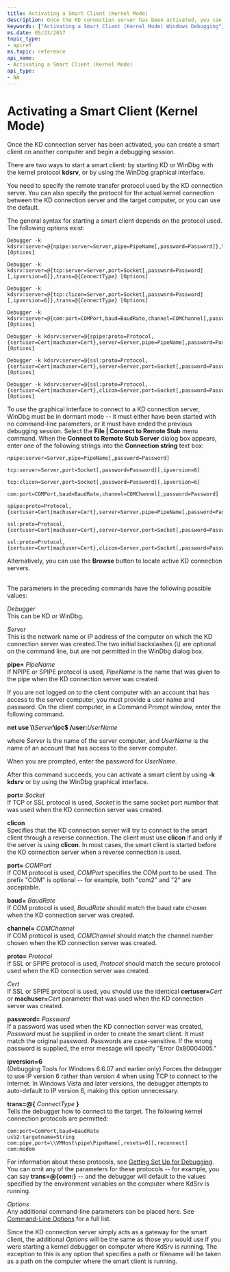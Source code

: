 ```yaml
---
title: Activating a Smart Client (Kernel Mode)
description: Once the KD connection server has been activated, you can create a smart client on another computer and begin a debugging session.
keywords: ["Activating a Smart Client (Kernel Mode) Windows Debugging"]
ms.date: 05/23/2017
topic_type:
- apiref
ms.topic: reference
api_name:
- Activating a Smart Client (Kernel Mode)
api_type:
- NA
---
```


# Activating a Smart Client (Kernel Mode)


Once the KD connection server has been activated, you can create a smart client on another computer and begin a debugging session.

There are two ways to start a smart client: by starting KD or WinDbg with the kernel protocol **kdsrv**, or by using the WinDbg graphical interface.

You need to specify the remote transfer protocol used by the KD connection server. You can also specify the protocol for the actual kernel connection between the KD connection server and the target computer, or you can use the default.

The general syntax for starting a smart client depends on the protocol used. The following options exist:

```console
Debugger -k kdsrv:server=@{npipe:server=Server,pipe=PipeName[,password=Password]},trans=@{ConnectType} [Options]

Debugger -k kdsrv:server=@{tcp:server=Server,port=Socket[,password=Password][,ipversion=6]},trans=@{ConnectType} [Options]

Debugger -k kdsrv:server=@{tcp:clicon=Server,port=Socket[,password=Password][,ipversion=6]},trans=@{ConnectType} [Options]

Debugger -k kdsrv:server=@{com:port=COMPort,baud=BaudRate,channel=COMChannel[,password=Password]},trans=@{ConnectType} [Options]

Debugger -k kdsrv:server=@{spipe:proto=Protocol,{certuser=Cert|machuser=Cert},server=Server,pipe=PipeName[,password=Password]},trans=@{ConnectType} [Options]

Debugger -k kdsrv:server=@{ssl:proto=Protocol,{certuser=Cert|machuser=Cert},server=Server,port=Socket[,password=Password]},trans=@{ConnectType} [Options]

Debugger -k kdsrv:server=@{ssl:proto=Protocol,{certuser=Cert|machuser=Cert},clicon=Server,port=Socket[,password=Password]},trans=@{ConnectType} [Options]
```

To use the graphical interface to connect to a KD connection server, WinDbg must be in dormant mode -- it must either have been started with no command-line parameters, or it must have ended the previous debugging session. Select the **File | Connect to Remote Stub** menu command. When the **Connect to Remote Stub Server** dialog box appears, enter one of the following strings into the **Connection string** text box:

```dbgcmd
npipe:server=Server,pipe=PipeName[,password=Password] 

tcp:server=Server,port=Socket[,password=Password][,ipversion=6] 

tcp:clicon=Server,port=Socket[,password=Password][,ipversion=6] 

com:port=COMPort,baud=BaudRate,channel=COMChannel[,password=Password] 

spipe:proto=Protocol,{certuser=Cert|machuser=Cert},server=Server,pipe=PipeName[,password=Password] 

ssl:proto=Protocol,{certuser=Cert|machuser=Cert},server=Server,port=Socket[,password=Password] 

ssl:proto=Protocol,{certuser=Cert|machuser=Cert},clicon=Server,port=Socket[,password=Password] 
```

Alternatively, you can use the **Browse** button to locate active KD connection servers. 

## <span id="ddk_activating_a_smart_client_kernel_mode__dbg"></span><span id="DDK_ACTIVATING_A_SMART_CLIENT_KERNEL_MODE__DBG"></span>


The parameters in the preceding commands have the following possible values:

<span id="________Debugger"></span><span id="________debugger"></span><span id="________DEBUGGER"></span> *Debugger*  
This can be KD or WinDbg.

<span id="Server"></span><span id="server"></span><span id="SERVER"></span>*Server*  
This is the network name or IP address of the computer on which the KD connection server was created.The two initial backslashes (\\\) are optional on the command line, but are not permitted in the WinDbg dialog box.

<span id="________pipe_________PipeName"></span><span id="________pipe_________pipename"></span><span id="________PIPE_________PIPENAME"></span> **pipe=** *PipeName*  
If NPIPE or SPIPE protocol is used, *PipeName* is the name that was given to the pipe when the KD connection server was created.

If you are not logged on to the client computer with an account that has access to the server computer, you must provide a user name and password. On the client computer, in a Command Prompt window, enter the following command.

**net use \\\\**<em>Server</em>**\\ipc$ /user:**<em>UserName</em>

where *Server* is the name of the server computer, and *UserName* is the name of an account that has access to the server computer.

When you are prompted, enter the password for *UserName*.

After this command succeeds, you can activate a smart client by using **-k kdsrv** or by using the WinDbg graphical interface.

<span id="________port_________Socket"></span><span id="________port_________socket"></span><span id="________PORT_________SOCKET"></span> **port=** *Socket*  
If TCP or SSL protocol is used, *Socket* is the same socket port number that was used when the KD connection server was created.

<span id="clicon"></span><span id="CLICON"></span>**clicon**  
Specifies that the KD connection server will try to connect to the smart client through a reverse connection. The client must use **clicon** if and only if the server is using **clicon**. In most cases, the smart client is started before the KD connection server when a reverse connection is used.

<span id="port_________COMPort"></span><span id="port_________comport"></span><span id="PORT_________COMPORT"></span>**port=** *COMPort*  
If COM protocol is used, *COMPort* specifies the COM port to be used. The prefix "COM" is optional -- for example, both "com2" and "2" are acceptable.

<span id="baud_________BaudRate"></span><span id="baud_________baudrate"></span><span id="BAUD_________BAUDRATE"></span>**baud=** *BaudRate*  
If COM protocol is used, *BaudRate* should match the baud rate chosen when the KD connection server was created.

<span id="channel_________COMChannel"></span><span id="channel_________comchannel"></span><span id="CHANNEL_________COMCHANNEL"></span>**channel=** *COMChannel*  
If COM protocol is used, *COMChannel* should match the channel number chosen when the KD connection server was created.

<span id="________proto_________Protocol"></span><span id="________proto_________protocol"></span><span id="________PROTO_________PROTOCOL"></span> **proto=** *Protocol*  
If SSL or SPIPE protocol is used, *Protocol* should match the secure protocol used when the KD connection server was created.

<span id="________Cert"></span><span id="________cert"></span><span id="________CERT"></span> *Cert*  
If SSL or SPIPE protocol is used, you should use the identical **certuser=**<em>Cert</em> or **machuser=**<em>Cert</em> parameter that was used when the KD connection server was created.

<span id="________password_________Password"></span><span id="________password_________password"></span><span id="________PASSWORD_________PASSWORD"></span> **password=** *Password*  
If a password was used when the KD connection server was created, *Password* must be supplied in order to create the smart client. It must match the original password. Passwords are case-sensitive. If the wrong password is supplied, the error message will specify "Error 0x80004005."

<span id="________ipversion_6"></span><span id="________IPVERSION_6"></span> **ipversion=6**  
(Debugging Tools for Windows 6.6.07 and earlier only) Forces the debugger to use IP version 6 rather than version 4 when using TCP to connect to the Internet. In Windows Vista and later versions, the debugger attempts to auto-default to IP version 6, making this option unnecessary.

<span id="________trans___________ConnectType_________"></span><span id="________trans___________connecttype_________"></span><span id="________TRANS___________CONNECTTYPE_________"></span> **trans=@{** *ConnectType* **}**  
Tells the debugger how to connect to the target. The following kernel connection protocols are permitted:

```dbgcmd
com:port=ComPort,baud=BaudRate 
usb2:targetname=String 
com:pipe,port=\\VMHost\pipe\PipeName[,resets=0][,reconnect]
com:modem 
```

For information about these protocols, see [Getting Set Up for Debugging](getting-set-up-for-debugging.md). You can omit any of the parameters for these protocols -- for example, you can say **trans=@{com:}** -- and the debugger will default to the values specified by the environment variables on the computer where KdSrv is running.

<span id="Options"></span><span id="options"></span><span id="OPTIONS"></span>*Options*  
Any additional command-line parameters can be placed here. See [Command-Line Options](command-line-options.md) for a full list.

Since the KD connection server simply acts as a gateway for the smart client, the additional *Options* will be the same as those you would use if you were starting a kernel debugger on computer where KdSrv is running. The exception to this is any option that specifies a path or filename will be taken as a path on the computer where the smart client is running.

 

 